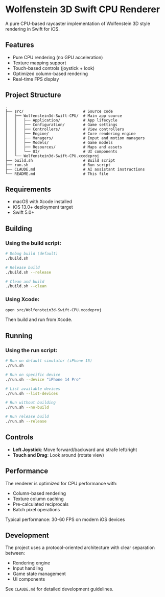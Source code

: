 # Wolfenstein 3D Swift CPU Renderer

A pure CPU-based raycaster implementation of Wolfenstein 3D style rendering in Swift for iOS.

## Features

- Pure CPU rendering (no GPU acceleration)
- Texture mapping support
- Touch-based controls (joystick + look)
- Optimized column-based rendering
- Real-time FPS display

## Project Structure

```
.
├── src/                          # Source code
│   ├── Wolfenstein3d-Swift-CPU/  # Main app source
│   │   ├── Application/          # App lifecycle
│   │   ├── Configuration/        # Game settings
│   │   ├── Controllers/          # View controllers
│   │   ├── Engine/               # Core rendering engine
│   │   ├── Managers/             # Input and motion managers
│   │   ├── Models/               # Game models
│   │   ├── Resources/            # Maps and assets
│   │   └── UI/                   # UI components
│   └── Wolfenstein3d-Swift-CPU.xcodeproj
├── build.sh                      # Build script
├── run.sh                        # Run script
├── CLAUDE.md                     # AI assistant instructions
└── README.md                     # This file
```

## Requirements

- macOS with Xcode installed
- iOS 13.0+ deployment target
- Swift 5.0+

## Building

### Using the build script:

```bash
# Debug build (default)
./build.sh

# Release build
./build.sh --release

# Clean and build
./build.sh --clean
```

### Using Xcode:

```bash
open src/Wolfenstein3d-Swift-CPU.xcodeproj
```

Then build and run from Xcode.

## Running

### Using the run script:

```bash
# Run on default simulator (iPhone 15)
./run.sh

# Run on specific device
./run.sh --device "iPhone 14 Pro"

# List available devices
./run.sh --list-devices

# Run without building
./run.sh --no-build

# Run release build
./run.sh --release
```

## Controls

- **Left Joystick**: Move forward/backward and strafe left/right
- **Touch and Drag**: Look around (rotate view)

## Performance

The renderer is optimized for CPU performance with:
- Column-based rendering
- Texture column caching
- Pre-calculated reciprocals
- Batch pixel operations

Typical performance: 30-60 FPS on modern iOS devices

## Development

The project uses a protocol-oriented architecture with clear separation between:
- Rendering engine
- Input handling
- Game state management
- UI components

See `CLAUDE.md` for detailed development guidelines.
